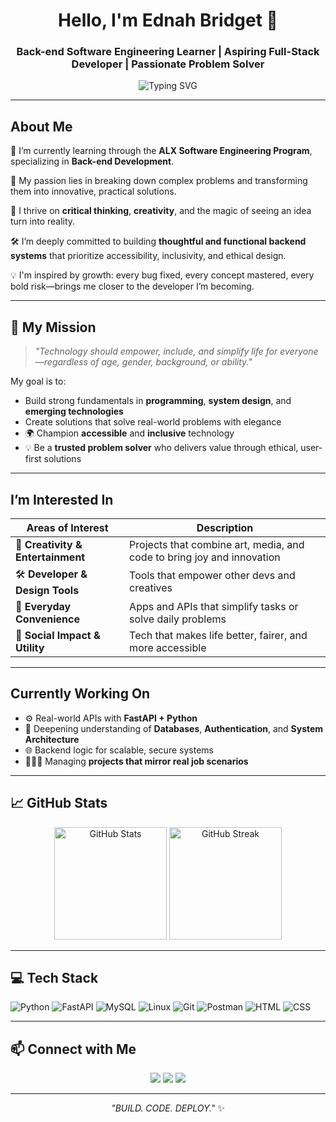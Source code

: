 <!-- GitHub Profile README: My Brie -->

<h1 align="center">Hello, I'm Ednah Bridget 👋</h1>
<h3 align="center">Back-end Software Engineering Learner | Aspiring Full-Stack Developer | Passionate Problem Solver</h3>

<p align="center">
  <img src="https://readme-typing-svg.demolab.com?font=Fira+Code&weight=500&pause=1000&color=F76DA3&center=true&width=435&lines=Learning+Back-end+Development...;Building+Real-World+Projects...;Loving+FastAPI+and+Python!;Always+growing+%26+refusing+to+give+up" alt="Typing SVG" />
</p>

---

## About Me

👩 I’m currently learning through the **ALX Software Engineering Program**, specializing in **Back-end Development**.

🌱 My passion lies in breaking down complex problems and transforming them into innovative, practical solutions.

🚀 I thrive on **critical thinking**, **creativity**, and the magic of seeing an idea turn into reality.

🛠️ I’m deeply committed to building **thoughtful and functional backend systems** that prioritize accessibility, inclusivity, and ethical design.

💡 I'm inspired by growth: every bug fixed, every concept mastered, every bold risk—brings me closer to the developer I’m becoming.

---

## 🎯 My Mission

> *"Technology should empower, include, and simplify life for everyone—regardless of age, gender, background, or ability."*

My goal is to:
-  Build strong fundamentals in **programming**, **system design**, and **emerging technologies**
-  Create solutions that solve real-world problems with elegance
- 🌍 Champion **accessible** and **inclusive** technology
- 💡 Be a **trusted problem solver** who delivers value through ethical, user-first solutions

---

## I’m Interested In

| Areas of Interest               | Description |
|-------------------------------|-------------|
| 🎨 **Creativity & Entertainment** | Projects that combine art, media, and code to bring joy and innovation |
| 🛠️ **Developer & Design Tools** | Tools that empower other devs and creatives |
| 📱 **Everyday Convenience**    | Apps and APIs that simplify tasks or solve daily problems |
| 🌱 **Social Impact & Utility** | Tech that makes life better, fairer, and more accessible |

---

## Currently Working On

- ⚙️ Real-world APIs with **FastAPI + Python**
- 🧠 Deepening understanding of **Databases**, **Authentication**, and **System Architecture**
- 🌐 Backend logic for scalable, secure systems
- 🏋🏽‍♀️ Managing **projects that mirror real job scenarios**

---

## 📈 GitHub Stats

<p align="center">
  <img src="https://github-readme-stats.vercel.app/api?username=bkay29&show_icons=true&theme=radical" alt="GitHub Stats" height="180px"/>
  <img src="https://github-readme-streak-stats.herokuapp.com/?user=your-bkay29&theme=radical" alt="GitHub Streak" height="180px"/>
</p>

---

## 💻 Tech Stack

![Python](https://img.shields.io/badge/-Python-333?style=flat&logo=python&logoColor=yellow)
![FastAPI](https://img.shields.io/badge/-FastAPI-333?style=flat&logo=fastapi&logoColor=green)
![MySQL](https://img.shields.io/badge/-MySQL-333?style=flat&logo=mysql)
![Linux](https://img.shields.io/badge/-Linux-333?style=flat&logo=linux)
![Git](https://img.shields.io/badge/-Git-333?style=flat&logo=git)
![Postman](https://img.shields.io/badge/-Postman-333?style=flat&logo=postman)
![HTML](https://img.shields.io/badge/-HTML5-333?style=flat&logo=html5)
![CSS](https://img.shields.io/badge/-CSS3-333?style=flat&logo=css3)

---

## 📫 Connect with Me

<p align="center">
  <a href="https://www.linkedin.com/in/bridget-kakah-8610381a1/" target="_blank"><img src="https://img.shields.io/badge/-LinkedIn-0A66C2?style=for-the-badge&logo=linkedin&logoColor=white"/></a>
  <a href="mailto:bridgetkakah@gmail.com"><img src="https://img.shields.io/badge/-Email-EA4335?style=for-the-badge&logo=gmail&logoColor=white"/></a>
  <a href="https://x.com/ednahbridget18"><img src="https://img.shields.io/badge/-Twitter-1DA1F2?style=for-the-badge&logo=twitter&logoColor=white"/></a>
</p>

---

<p align="center">
  <i>"BUILD. CODE. DEPLOY."</i> ✨
</p>
